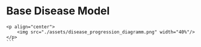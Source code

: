 # Base Disease Model

```@raw html
<p align="center">
    <img src="./assets/disease_progression_diagramm.png" width="40%"/>
</p>
``` ⠀